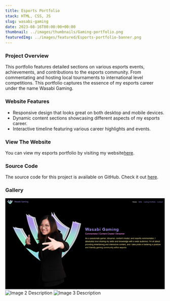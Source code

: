 ```yaml
---
title: Esports Portfolio
stack: HTML, CSS, JS
slug: wasabi-gaming
date: 2023-08-16T00:00:00+00:00
thumbnail: ../images/thumbnails/Gaming-portfolio.png
featuredImg: ../images/featured/Esports-portfolio-banner.png
---
```


### Project Overview
This portfolio features detailed sections on various esports events, achievements, and contributions to the esports community. From commentating and hosting local tournaments to international level competitions. This portfolio captures the essence of my esports career under the name Wasabi Gaming.

### Website Features
- Responsive design that looks great on both desktop and mobile devices.
- Dynamic content sections showcasing different aspects of my esports career.
- Interactive timeline featuring various career highlights and events.

### View The Website
You can view my esports portfolio by visiting my website[here](https://wasabigaming03.com/).

### Source Code
The source code for this project is available on GitHub. Check it out [here](https://github.com/ijf03/WG).

### Gallery
![Image 1 Description](../images/featured/Esports-portfolio-banner.png)
![Image 2 Description](path/to/image2.jpg)
![Image 3 Description](path/to/image3.jpg)

